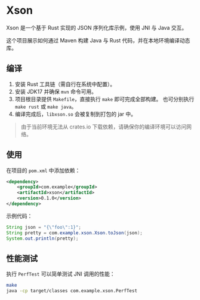 # Xson

Xson 是一个基于 Rust 实现的 JSON 序列化库示例，使用 JNI 与 Java 交互。

这个项目展示如何通过 Maven 构建 Java 与 Rust 代码，并在本地环境编译动态库。

## 编译

1. 安装 Rust 工具链（需自行在系统中配置）。
2. 安装 JDK17 并确保 `mvn` 命令可用。
3. 项目根目录提供 `Makefile`，直接执行 `make` 即可完成全部构建。
   也可分别执行 `make rust` 或 `make java`。
4. 编译完成后，`libxson.so` 会被复制到打包的 jar 中。

> 由于当前环境无法从 crates.io 下载依赖，请确保你的编译环境可以访问网络。

## 使用

在项目的 `pom.xml` 中添加依赖：

```xml
<dependency>
    <groupId>com.example</groupId>
    <artifactId>xson</artifactId>
    <version>0.1.0</version>
</dependency>
```

示例代码：

```java
String json = "{\"foo\":1}";
String pretty = com.example.xson.Xson.toJson(json);
System.out.println(pretty);
```

## 性能测试

执行 `PerfTest` 可以简单测试 JNI 调用的性能：

```bash
make
java -cp target/classes com.example.xson.PerfTest
```
